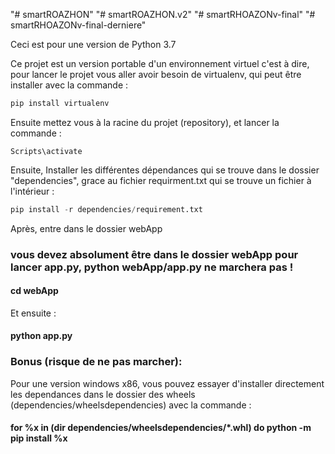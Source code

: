"# smartROAZHON" 
"# smartROAZHON.v2" 
"# smartRHOAZONv-final" 
"# smartRHOAZONv-final-derniere" 

Ceci est pour une version de Python 3.7

Ce projet est un version portable d'un environnement virtuel c'est à dire, pour lancer le projet vous aller avoir besoin de virtualenv, qui peut être installer avec la commande :
```python
pip install virtualenv

```
Ensuite mettez vous à la racine du projet (repository), et lancer la commande :
```windows
Scripts\activate
```

Ensuite, Installer les différentes dépendances qui se trouve dans le dossier "dependencies", grace au fichier requirment.txt 
qui se trouve un fichier à l'intérieur :
```python
pip install -r dependencies/requirement.txt
```
Après, entre dans le dossier webApp
### vous devez absolument être dans le dossier webApp pour lancer app.py, python webApp/app.py ne marchera pas !
#### cd webApp 
Et ensuite :
#### python app.py



### Bonus (risque de ne pas marcher):
Pour une version windows x86, vous pouvez essayer d'installer directement les dependances dans le dossier des wheels (dependencies/wheelsdependencies) avec la commande :
#### for %x in (dir dependencies/wheelsdependencies/*.whl) do python -m pip install %x

